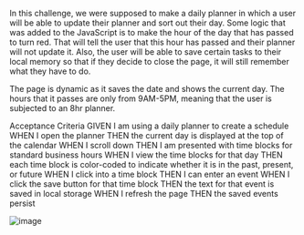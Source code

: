 In this challenge, we were supposed to make a daily planner in which a user will be able to update their planner and sort out their day.
Some logic that was added to the JavaScript is to make the hour of the day that has passed to turn red. That will tell the user that this hour has passed and 
their planner will not update it. Also, the user will be able to save certain tasks to their local memory so that if they decide to close the page, it will
still remember what they have to do.

The page is dynamic as it saves the date and shows the current day. The hours that it passes are only from 9AM-5PM, meaning that the user is subjected to an 8hr planner.



Acceptance Criteria
GIVEN I am using a daily planner to create a schedule
WHEN I open the planner
THEN the current day is displayed at the top of the calendar
WHEN I scroll down
THEN I am presented with time blocks for standard business hours
WHEN I view the time blocks for that day
THEN each time block is color-coded to indicate whether it is in the past, present, or future
WHEN I click into a time block
THEN I can enter an event
WHEN I click the save button for that time block
THEN the text for that event is saved in local storage
WHEN I refresh the page
THEN the saved events persist





![image](https://user-images.githubusercontent.com/68880379/199842136-1ab87c8c-ccee-4ad2-9c35-9e5322db8566.png)
